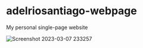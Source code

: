 # adelriosantiago-webpage

My personal single-page website

![Screenshot 2023-03-07 233257](https://user-images.githubusercontent.com/5462382/223627791-06108bf4-fd98-441e-9961-6cb4964b93d8.png)
